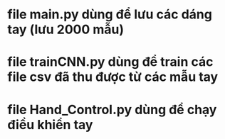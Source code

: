 # file main.py dùng để lưu các dáng tay (lưu 2000 mẫu)
# file trainCNN.py dùng để train các file csv đã thu được từ các mẫu tay
# file Hand_Control.py dùng để chạy điều khiển tay
